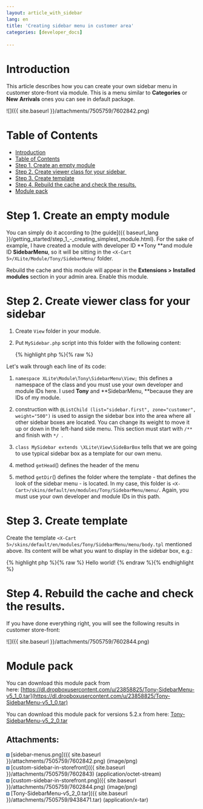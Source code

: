 ```yaml
---
layout: article_with_sidebar
lang: en
title: 'Creating sidebar menu in customer area'
categories: [developer_docs]

---
```




# Introduction

This article describes how you can create your own sidebar menu in customer store-front via module. This is a menu similar to **Categories** or **New** **Arrivals** ones you can see in default package.

![]({{ site.baseurl }}/attachments/7505759/7602842.png)

# Table of Contents

*   [Introduction](#introduction)
*   [Table of Contents](#table-of-contents)
*   [Step 1\. Create an empty module](#step-1.-create-an-empty-module)
*   [Step 2\. Create viewer class for your sidebar ](#step-2.-create-viewer-class-for-your-sidebar-)
*   [Step 3\. Create template](#step-3.-create-template)
*   [Step 4\. Rebuild the cache and check the results.](#step-4.-rebuild-the-cache-and-check-the-results.)
*   [Module pack](#module-pack)

# Step 1\. Create an empty module

You can simply do it according to [the guide]({{ baseurl_lang }}/getting_started/step_1_-_creating_simplest_module.html). For the sake of example, I have created a module with developer ID **Tony **and module ID **SidebarMenu**, so it will be sitting in the `<X-Cart 5>/XLite/Module/Tony/SidebarMenu/` folder.

Rebuild the cache and this module will appear in the **Extensions > Installed modules** section in your admin area. Enable this module.

# Step 2\. Create viewer class for your sidebar 

1.  Create `View` folder in your module.
2.  Put `MySidebar.php` script into this folder with the following content: 

    {% highlight php %}{% raw %}
    <?php

    namespace XLite\Module\Tony\SidebarMenu\View;

    /**
     * @ListChild (list="sidebar.single", zone="customer", weight="500")
     * @ListChild (list="sidebar.first", zone="customer", weight="500")
     */

    class MySidebar extends \XLite\View\SideBarBox
    {
        protected function getHead()
        {
            return 'My header';
        }

        protected function getDir()
        {
            return 'modules/Tony/SidebarMenu/menu';
        }
    }
    {% endraw %}{% endhighlight %}

Let's walk through each line of its code:

1.  `namespace XLite\Module\Tony\SidebarMenu\View;` this defines a namespace of the class and you must use your own developer and module IDs here. I used **Tony** and **SidebarMenu, **because they are IDs of my module.

2.  construction with `@ListChild (list="sidebar.first", zone="customer", weight="500")` is used to assign the sidebar box into the area where all other sidebar boxes are located. You can change its weight to move it up or down in the left-hand side menu. This section must start with `/**` and finish with `*/ `.
3.  `class MySidebar extends \XLite\View\SideBarBox` tells that we are going to use typical sidebar box as a template for our own menu.

4.  method `getHead`() defines the header of the menu
5.  method `getDir`() defines the folder where the template - that defines the look of the sidebar menu - is located. In my case, this folder is `<X-Cart>/skins/default/en/modules/Tony/SidebarMenu/menu/`. Again, you must use your own developer and module IDs in this path.

# Step 3\. Create template

Create the template `<X-Cart 5>/skins/default/en/modules/Tony/SidebarMenu/menu/body.tpl` mentioned above. Its content will be what you want to display in the sidebar box, e.g.: 

{% highlight php %}{% raw %}
Hello world!
{% endraw %}{% endhighlight %}

# Step 4\. Rebuild the cache and check the results.

If you have done everything right, you will see the following results in customer store-front:

![]({{ site.baseurl }}/attachments/7505759/7602844.png)

# Module pack

You can download this module pack from here: [https://dl.dropboxusercontent.com/u/23858825/Tony-SidebarMenu-v5_1_0.tar](https://dl.dropboxusercontent.com/u/23858825/Tony-SidebarMenu-v5_1_0.tar)

You can download this module pack for versions 5.2.x from here: [Tony-SidebarMenu-v5_2_0.tar](attachments/7505759/9438471.tar)

## Attachments:

![](images/icons/bullet_blue.gif) [sidebar-menus.png]({{ site.baseurl }}/attachments/7505759/7602842.png) (image/png)  
![](images/icons/bullet_blue.gif) [custom-sidebar-in-storefront]({{ site.baseurl }}/attachments/7505759/7602843) (application/octet-stream)  
![](images/icons/bullet_blue.gif) [custom-sidebar-in-storefront.png]({{ site.baseurl }}/attachments/7505759/7602844.png) (image/png)  
![](images/icons/bullet_blue.gif) [Tony-SidebarMenu-v5_2_0.tar]({{ site.baseurl }}/attachments/7505759/9438471.tar) (application/x-tar)